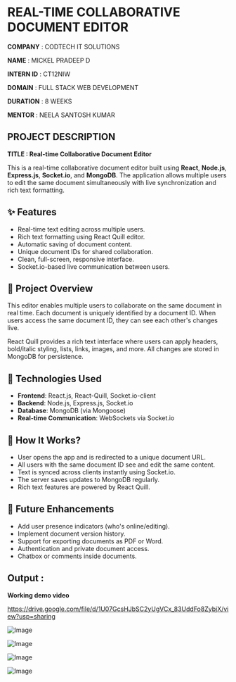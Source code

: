 # REAL-TIME COLLABORATIVE DOCUMENT EDITOR

**COMPANY** : CODTECH IT SOLUTIONS

**NAME** : MICKEL PRADEEP D

**INTERN ID** : CT12NIW

**DOMAIN** : FULL STACK WEB DEVELOPMENT

**DURATION** : 8 WEEKS

**MENTOR** : NEELA SANTOSH KUMAR

## PROJECT DESCRIPTION

**TITLE : Real-time Collaborative Document Editor**

This is a real-time collaborative document editor built using **React**, **Node.js**, **Express.js**, **Socket.io**, and **MongoDB**. The application allows multiple users to edit the same document simultaneously with live synchronization and rich text formatting.


## ✨ Features

- Real-time text editing across multiple users.
- Rich text formatting using React Quill editor.
- Automatic saving of document content.
- Unique document IDs for shared collaboration.
- Clean, full-screen, responsive interface.
- Socket.io-based live communication between users.


## 📖 Project Overview

This editor enables multiple users to collaborate on the same document in real time. Each document is uniquely identified by a document ID. When users access the same document ID, they can see each other's changes live.

React Quill provides a rich text interface where users can apply headers, bold/italic styling, lists, links, images, and more. All changes are stored in MongoDB for persistence.


## 🧰 Technologies Used

- **Frontend**: React.js, React-Quill, Socket.io-client  
- **Backend**: Node.js, Express.js, Socket.io  
- **Database**: MongoDB (via Mongoose)  
- **Real-time Communication**: WebSockets via Socket.io


## 🧠 How It Works?

- User opens the app and is redirected to a unique document URL.
- All users with the same document ID see and edit the same content.
- Text is synced across clients instantly using Socket.io.
- The server saves updates to MongoDB regularly.
- Rich text features are powered by React Quill.


## 🚀 Future Enhancements

- Add user presence indicators (who's online/editing).
- Implement document version history.
- Support for exporting documents as PDF or Word.
- Authentication and private document access.
- Chatbox or comments inside documents.


## **Output :**

**Working demo video**

https://drive.google.com/file/d/1U07GcsHJbSC2yUgVCx_83UddFo8ZybjX/view?usp=sharing

![Image](https://github.com/user-attachments/assets/617c56f7-4b20-4579-af93-8826145e810b)

![Image](https://github.com/user-attachments/assets/3db36768-ba13-4a44-bb4a-025374678059)

![Image](https://github.com/user-attachments/assets/4986f662-1a1c-4ef2-ab2b-59396da336d7)

![Image](https://github.com/user-attachments/assets/df56f6ab-d53f-4f77-ac6f-b0d0392fea33)
